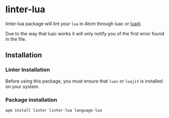 # linter-lua

linter-lua package will lint your `lua` in Atom through luac or [luajit](http://luajit.org/running.html).

Due to the way that luac works it will only notify you of the first error found
in the file.

## Installation

### Linter Installation

Before using this package, you must ensure that `luac` or `luajit` is installed
on your system.

### Package installation

```ShellSession
apm install linter linter-lua language-lua
```

